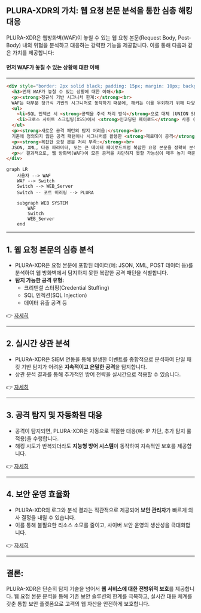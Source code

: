 ## **PLURA-XDR의 가치: 웹 요청 본문 분석을 통한 심층 해킹 대응**  

PLURA-XDR은 웹방화벽(WAF)이 놓칠 수 있는 웹 요청 본문(Request Body, Post-Body) 내의 위협을 분석하고 대응하는 강력한 기능을 제공합니다. 이를 통해 다음과 같은 가치를 제공합니다:

#### 먼저 **WAF가 놓칠 수 있는 상황에 대한 이해**  

---

```html
<div style="border: 2px solid black; padding: 15px; margin: 10px; background-color: #f9f9f9;">
  <h3>먼저 WAF가 놓칠 수 있는 상황에 대한 이해</h3>
  <p><strong>정규식 기반 시그니처 한계:</strong><br>
  WAF는 대부분 정규식 기반의 시그니처로 동작하기 때문에, 해커는 이를 우회하기 위해 다양한 변형된 공격 코드를 시도합니다.</p>
  <ul>
    <li>SQL 인젝션 시 <strong>공백을 주석 처리 방식</strong>으로 대체 (UNION SELECT → UNION/**/SELECT)</li>
    <li>크로스 사이트 스크립팅(XSS)에서 <strong>인코딩된 페이로드</strong> 사용 (&lt;script&gt; → %3Cscript%3E)</li>
  </ul>
  <p><strong>새로운 공격 패턴의 탐지 어려움:</strong><br>
  기존에 정의되지 않은 공격 패턴이나 시그니처를 활용한 <strong>제로데이 공격</strong>은 WAF 시그니처로 탐지되지 않을 가능성이 높습니다.</p>
  <p><strong>복잡한 요청 본문 처리 부족:</strong><br>
  JSON, XML, 다중 파라미터, 또는 큰 데이터 페이로드처럼 복잡한 요청 본문을 정확히 분석하지 못해 탐지에 실패하는 경우가 있습니다.</p>
  <p>✅ 결과적으로, 웹 방화벽(WAF)이 모든 공격을 차단하지 못할 가능성이 매우 높기 때문에, 이를 보완할 수 있는 추가적인 보안 솔루션이 필수적입니다. PLURA-XDR은 이러한 한계를 대비하여 안전하고 신뢰할 수 있는 시스템 구축을 가능하게 합니다.</p>
</div>
```

```mermaid
graph LR
    사용자 --> WAF
    WAF --> Switch
    Switch --> WEB_Server
    Switch -- 포트 미러링 --> PLURA

    subgraph WEB SYSTEM
        WAF
        Switch
        WEB_Server
    end
```

---

## **1. 웹 요청 본문의 심층 분석**
- PLURA-XDR은 요청 본문에 포함된 데이터(예: JSON, XML, POST 데이터 등)를 분석하여 웹 방화벽에서 탐지하지 못한 복잡한 공격 패턴을 식별합니다.  
- **탐지 가능한 공격 유형:**  
  - 크리덴셜 스터핑(Credential Stuffing)  
  - SQL 인젝션(SQL Injection)  
  - 데이터 유출 공격 등  

👉 [자세히](https://github.com/qubitsec/plura/blob/main/benefits/ko/deep_analysis_of_web_request_body.md)

---

## **2. 실시간 상관 분석**
- PLURA-XDR은 SIEM 연동을 통해 발생한 이벤트를 종합적으로 분석하여 단일 패킷 기반 탐지가 어려운 **지속적이고 은밀한 공격**을 탐지합니다.  
- 상관 분석 결과를 통해 추가적인 방어 전략을 실시간으로 적용할 수 있습니다.  

👉 [자세히](https://github.com/qubitsec/plura/blob/main/benefits/ko/realtime_correlation.md)

---

## **3. 공격 탐지 및 자동화된 대응**
- 공격이 탐지되면, PLURA-XDR은 자동으로 적절한 대응(예: IP 차단, 추가 탐지 룰 적용)을 수행합니다.  
- 해킹 시도가 반복되더라도 **지능형 방어 시스템**이 동작하여 지속적인 보호를 제공합니다.  

👉 [자세히](https://github.com/qubitsec/plura/blob/main/benefits/ko/automated_response.md)

---

## **4. 보안 운영 효율화**
- PLURA-XDR의 로그와 분석 결과는 직관적으로 제공되어 **보안 관리자**가 빠르게 의사 결정을 내릴 수 있습니다.  
- 이를 통해 불필요한 리소스 소모를 줄이고, 사이버 보안 운영의 생산성을 극대화합니다.  

👉 [자세히](https://github.com/qubitsec/plura/blob/main/benefits/ko/security_operations_optimization.md)

---

## **결론:**  
PLURA-XDR은 단순히 탐지 기술을 넘어서 **웹 서비스에 대한 전방위적 보호**를 제공합니다. 웹 요청 본문 분석을 통해 기존 보안 솔루션의 한계를 극복하고, 실시간 대응 체계를 갖춘 통합 보안 플랫폼으로 고객의 웹 자산을 안전하게 보호합니다.
